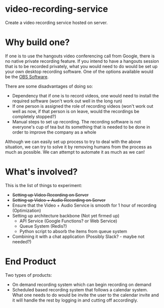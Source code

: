 # video-recording-service
Create a video recording service hosted on server.

# Why build one?
If one is to use the hangouts video conferencing call from Google, there is no native private recording feature. If you intend to have a hangouts session that is to be recorded privately, what you would need to do would be set up your own desktop recording software. One of the options available would be the [OBS Software](https://obsproject.com/).

There are some disadvantages of doing so:
- Dependency that if one is to record videos, one would need to install the required software (won't work out well in the long run)
- If one person is assigned the role of recording videos (won't work out well as now, if that person is on leave, would the recordings be completely stopped?)
- Manual steps to set up recording. The recording software is not everyone's cup of tea but its something that is needed to be done in order to improve the company as a whole

Although we can easily set up process to try to deal with the above situation, we can try to solve it by removing humans from the process as much as possible. We can attempt to automate it as much as we can!

# What's involved?
This is the list of things to experiment:

- ~~Setting up Video Recording on Server~~
- ~~Setting up Video + Audio Recording on Server~~
- Ensure that the Video + Audio Service is smooth for 1 hour of recording (Optimization)
- Setting up architecture backbone (Not yet firmed up)
  - API Service (Google Functions? or Web Service)
  - Queue System (Redis?)
  - Python script to absorb the items from queue system
- Combining it with a chat application (Possibly Slack? - maybe not needed?)

# End Product
Two types of products:
- On demand recording system which can begin recording on demand
- Scheduled based recording system that follows a calendar system. What one needs to do would be invite the user to the calendar invite and it will handle the rest by logging in and cutting off accordingly.


